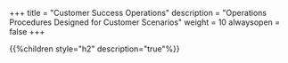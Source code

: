 +++
title = "Customer Success Operations"
description = "Operations Procedures Designed for Customer Scenarios"
weight = 10
alwaysopen = false
+++

{{%children style="h2" description="true"%}}
